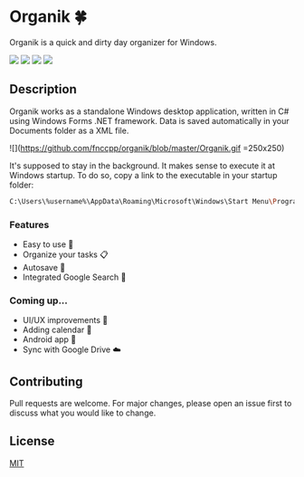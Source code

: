# Organik 🍀

Organik is a quick and dirty day organizer for Windows.

 ![](https://img.shields.io/github/last-commit/fnccpp/organik) ![](https://img.shields.io/badge/platforms-Windows-lightgrey) ![](https://img.shields.io/badge/license-MIT-brightgreen) ![](https://img.shields.io/tokei/lines/github/fnccpp/organik)

## Description

Organik works as a standalone Windows desktop application, written in C# using Windows Forms .NET framework. 
Data is saved automatically in your Documents folder as a XML file.

![](https://github.com/fnccpp/organik/blob/master/Organik.gif =250x250) 

It's supposed to stay in the background. It makes sense to execute it at Windows startup. To do so, copy a link to the executable in your startup folder:

```sh
C:\Users\%username%\AppData\Roaming\Microsoft\Windows\Start Menu\Programs\Startup
```

### Features 
- Easy to use 👴
- Organize your tasks 📋
- Autosave 💾
- Integrated Google Search 🔎
### Coming up...
- UI/UX improvements 🎨
- Adding calendar 📆
- Android app 📱
- Sync with Google Drive ☁️

## Contributing
Pull requests are welcome. For major changes, please open an issue first to discuss what you would like to change.

## License
[MIT](https://choosealicense.com/licenses/mit/)
